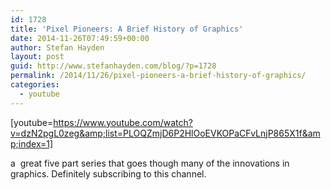 ```yaml
---
id: 1728
title: 'Pixel Pioneers: A Brief History of Graphics'
date: 2014-11-26T07:49:59+00:00
author: Stefan Hayden
layout: post
guid: http://www.stefanhayden.com/blog/?p=1728
permalink: /2014/11/26/pixel-pioneers-a-brief-history-of-graphics/
categories:
  - youtube
---
```

[youtube=https://www.youtube.com/watch?v=dzN2pgL0zeg&amp;list=PLOQZmjD6P2HlOoEVKOPaCFvLnjP865X1f&amp;index=1]

a  great five part series that goes though many of the innovations in graphics. Definitely subscribing to this channel.
